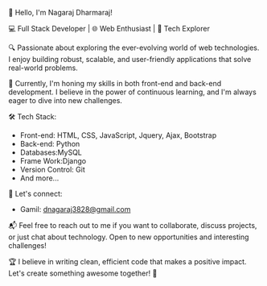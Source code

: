 👋 Hello, I'm Nagaraj Dharmaraj!

💻 Full Stack Developer | 🌐 Web Enthusiast | 🚀 Tech Explorer

🔍 Passionate about exploring the ever-evolving world of web technologies. I enjoy building robust, scalable, and user-friendly applications that solve real-world problems.

🌱 Currently, I'm honing my skills in both front-end and back-end development. I believe in the power of continuous learning, and I'm always eager to dive into new challenges.

🛠️ Tech Stack:
- Front-end: HTML, CSS, JavaScript, Jquery, Ajax, Bootstrap
- Back-end: Python
- Databases:MySQL
- Frame Work:Django
- Version Control: Git
- And more...

🤝 Let's connect:
- Gamil: dnagaraj3828@gmail.com
  
📬 Feel free to reach out to me if you want to collaborate, discuss projects, or just chat about technology. Open to new opportunities and interesting challenges!

🏆 I believe in writing clean, efficient code that makes a positive impact. Let's create something awesome together! 🚀
